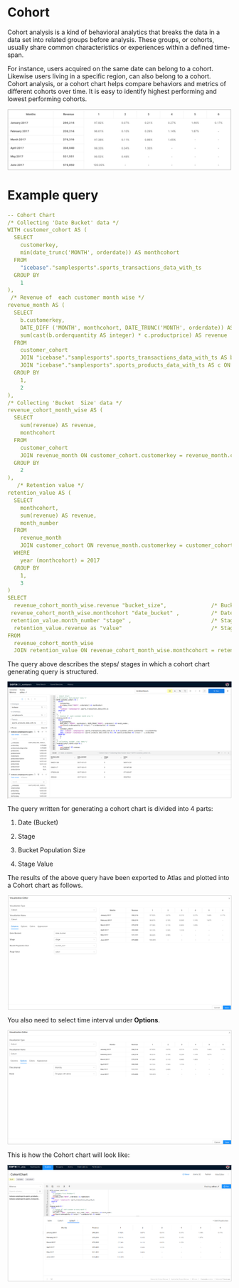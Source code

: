 # **Cohort**

Cohort analysis is a kind of behavioral analytics that breaks the data in a data set into related groups before analysis. These groups, or cohorts, usually share common characteristics or experiences within a defined time-span.

For instance, users acquired on the same date can belong to a cohort. Likewise users living in a specific region, can also belong to a cohort. Cohort analysis, or a cohort chart helps compare behaviors and metrics of different cohorts over time. It is easy to identify highest performing and lowest performing cohorts.

<img src="Cohort/atlas-cohort-visualization1n.png" 
        alt="atlas-cohort-visualization1n.png"
        style="display: block; margin: auto" />

# **Example query**

```yaml
-- Cohort Chart
/* Collecting 'Date Bucket' data */
WITH customer_cohort AS (
  SELECT
    customerkey, 
    min(date_trunc('MONTH', orderdate)) AS monthcohort
  FROM
    "icebase"."samplesports".sports_transactions_data_with_ts
  GROUP BY
    1
),
 /* Revenue of  each customer month wise */ 
revenue_month AS (
  SELECT
    b.customerkey,
    DATE_DIFF ('MONTH', monthcohort, DATE_TRUNC('MONTH', orderdate)) AS month_number,
    sum(cast(b.orderquantity AS integer) * c.productprice) AS revenue
  FROM
    customer_cohort
    JOIN "icebase"."samplesports".sports_transactions_data_with_ts AS b ON customer_cohort.customerkey = b.customerkey
    JOIN "icebase"."samplesports".sports_products_data_with_ts AS c ON cast(b.productkey AS integer) = c.productkey
  GROUP BY
    1,
    2
),
/* Collecting 'Bucket  Size' data */
revenue_cohort_month_wise AS (
  SELECT
    sum(revenue) AS revenue,
    monthcohort
  FROM
    customer_cohort
    JOIN revenue_month ON customer_cohort.customerkey = revenue_month.customerkey
  GROUP BY
    2
),
   /* Retention value */
retention_value AS (
  SELECT
    monthcohort,
    sum(revenue) AS revenue,
    month_number
  FROM
    revenue_month
    JOIN customer_cohort ON revenue_month.customerkey = customer_cohort.customerkey
  WHERE
    year (monthcohort) = 2017
  GROUP BY
    1,
    3
)
SELECT
  revenue_cohort_month_wise.revenue "bucket_size",              /* Bucket Population Size */
 revenue_cohort_month_wise.monthcohort "date_bucket" ,          /* Date Bucket */
 retention_value.month_number "stage" ,                         /* Stage */
  retention_value.revenue as "value"                            /* Stage Value*/
FROM
  revenue_cohort_month_wise
  JOIN retention_value ON revenue_cohort_month_wise.monthcohort = retention_value.monthcohort order by 3;
```

The query above describes the steps/ stages in which a cohort chart generating query is structured.

<img src="Cohort/atlas-cohort-wbn.png" 
        alt="atlas-cohort-wbn.png"
        style="display: block; margin: auto" />

The query written for generating a cohort chart is divided into 4 parts:

1. Date (Bucket)

2. Stage

3. Bucket Population Size

4. Stage Value

The results of the above query have been exported to Atlas and plotted into a Cohort chart as follows.

<img src="Cohort/atlas-cohort-editingn.png" 
        alt="Pictureatlas-cohort-editingn.png"
        style="display: block; margin: auto" />

You also need to select time interval under **Options**.

<img src="Cohort/atlas-cohort-editing1n.png" 
        alt="atlas-cohort-editing1n.png"
        style="display: block; margin: auto" />

This is how the Cohort chart will look like:

<img src="Cohort/atlas-cohort-chartn.png" 
        alt="atlas-cohort-chartn.png"
        style="display: block; margin: auto" />